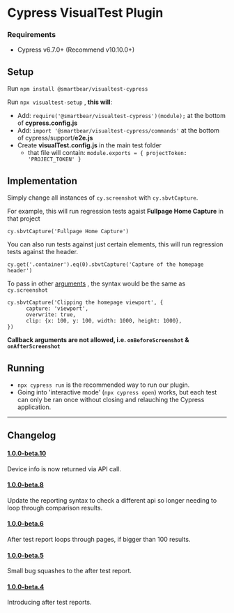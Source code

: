 
# Cypress VisualTest Plugin

### Requirements
 - Cypress v6.7.0+ (Recommend v10.10.0+)

## Setup
Run ```npm install @smartbear/visualtest-cypress```

Run ```npx visualtest-setup``` , **this will**:
 - Add: ```require('@smartbear/visualtest-cypress')(module);``` at the bottom of **cypress.config.js**
 - Add: ```import '@smartbear/visualtest-cypress/commands'``` at the bottom of cypress/support/**e2e.js**
 - Create **visualTest.config.js** in the main test folder
   -  that file will contain:
   ```module.exports = { projectToken: 'PROJECT_TOKEN' }```
 
## Implementation
 Simply change all instances of ```cy.screenshot``` with ```cy.sbvtCapture```.

For example, this will run regression tests agaist **Fullpage Home Capture** in that project
```
cy.sbvtCapture('Fullpage Home Capture')
```

You can also run tests against just certain elements, this will run regression tests against the header.
```
cy.get('.container').eq(0).sbvtCapture('Capture of the homepage header')
```

To pass in other [arguments](https://docs.cypress.io/api/commands/screenshot#Arguments) , the syntax would be the same as ```cy.screenshot```
```
cy.sbvtCapture('Clipping the homepage viewport', { 
      capture: 'viewport', 
      overwrite: true, 
      clip: {x: 100, y: 100, width: 1000, height: 1000},
})
```

**Callback arguments are not allowed, i.e. ```onBeforeScreenshot``` & ```onAfterScreenshot```**
## Running
 - ```npx cypress run``` is the recommended way to run our plugin.
 - Going into 'interactive mode' (```npx cypress open```) works, but each test can only be ran once without closing and relauching the Cypress application.
 
---

## Changelog
#### [1.0.0-beta.10](https://www.npmjs.com/package/@smartbear/visualtest-cypress/v/1.0.0-beta.10)
Device info is now returned via API call.

#### [1.0.0-beta.8](https://www.npmjs.com/package/@smartbear/visualtest-cypress/v/1.0.0-beta.8)
Update the reporting syntax to check a different api so longer needing to loop through comparison results.

#### [1.0.0-beta.6](https://www.npmjs.com/package/@smartbear/visualtest-cypress/v/1.0.0-beta.6)
After test report loops through pages, if bigger than 100 results.

#### [1.0.0-beta.5](https://www.npmjs.com/package/@smartbear/visualtest-cypress/v/1.0.0-beta.5)
Small bug squashes to the after test report.

#### [1.0.0-beta.4](https://www.npmjs.com/package/@smartbear/visualtest-cypress/v/1.0.0-beta.4)
Introducing after test reports.

